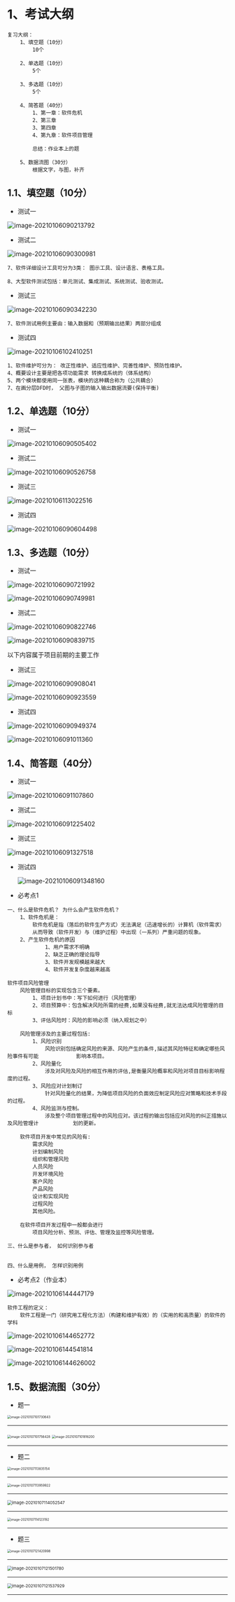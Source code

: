 # 1、考试大纲

~~~
复习大纲：
	1、填空题（10分）
		10个
		
    2、单选题（10分） 
    	5个	  
    	
    3、多选题（10分）
    	5个	  
    	
    4、简答题（40分） 
    	1、第一章：软件危机
    	2、第三章
    	3、第四章
    	4、第九章：软件项目管理
    	
    	总结：作业本上的题
    	
    5、数据流图（30分）
    	根据文字，与图，补齐
~~~

## 1.1、填空题（10分）

- 测试一

![image-20210106090213792](https://gitee.com/sheep-are-flying-in-the-sky/my-picture/raw/master/picture6/image-20210106090213792.png)

- 测试二

![image-20210106090300981](https://gitee.com/sheep-are-flying-in-the-sky/my-picture/raw/master/picture6/image-20210106090300981.png)

~~~
7、软件详细设计工具可分为3类： 图示工具、设计语言、表格工具。

8、大型软件测试包括：单元测试、集成测试、系统测试、验收测试。
~~~



- 测试三

![image-20210106090342230](https://gitee.com/sheep-are-flying-in-the-sky/my-picture/raw/master/picture6/image-20210106090342230.png)

~~~
7、软件测试用例主要由：输入数据和（预期输出结果）两部分组成
~~~

- 测试四

![image-20210106102410251](https://gitee.com/sheep-are-flying-in-the-sky/my-picture/raw/master/picture6/image-20210106102410251.png)



~~~
1、软件维护可分为： 改正性维护、适应性维护、完善性维护、预防性维护。
4、概要设计主要是把各项功能需求 转换成系统的（体系结构）
5、两个模块都使用同一张表，模块的这种耦合称为（公共耦合）
7、在画分层DFD时， 父图与子图的输入输出数据流要(保持平衡)
~~~



## 1.2、单选题（10分） 

- 测试一

![image-20210106090505402](https://gitee.com/sheep-are-flying-in-the-sky/my-picture/raw/master/picture6/image-20210106090505402.png)



- 测试二

![image-20210106090526758](https://gitee.com/sheep-are-flying-in-the-sky/my-picture/raw/master/picture6/image-20210106090526758.png)



- 测试三

![image-20210106113022516](https://gitee.com/sheep-are-flying-in-the-sky/my-picture/raw/master/picture6/image-20210106113022516.png)

- 测试四

![image-20210106090604498](https://gitee.com/sheep-are-flying-in-the-sky/my-picture/raw/master/picture6/image-20210106090604498.png)



## 1.3、多选题（10分）

- 测试一

![image-20210106090721992](https://gitee.com/sheep-are-flying-in-the-sky/my-picture/raw/master/picture6/image-20210106090721992.png)

![image-20210106090749981](https://gitee.com/sheep-are-flying-in-the-sky/my-picture/raw/master/picture6/image-20210106090749981.png)





- 测试二

![image-20210106090822746](https://gitee.com/sheep-are-flying-in-the-sky/my-picture/raw/master/picture6/image-20210106090822746.png)

![image-20210106090839715](https://gitee.com/sheep-are-flying-in-the-sky/my-picture/raw/master/picture6/image-20210106090839715.png)



以下内容属于项目前期的主要工作

- 测试三

![image-20210106090908041](https://gitee.com/sheep-are-flying-in-the-sky/my-picture/raw/master/picture6/image-20210106090908041.png)

![image-20210106090923559](https://gitee.com/sheep-are-flying-in-the-sky/my-picture/raw/master/picture6/image-20210106090923559.png)

- 测试四

![image-20210106090949374](https://gitee.com/sheep-are-flying-in-the-sky/my-picture/raw/master/picture6/image-20210106090949374.png)

![image-20210106091011360](https://gitee.com/sheep-are-flying-in-the-sky/my-picture/raw/master/picture6/image-20210106091011360.png)





## 1.4、简答题（40分）

- 测试一

![image-20210106091107860](https://gitee.com/sheep-are-flying-in-the-sky/my-picture/raw/master/picture6/image-20210106091107860.png)

- 测试二

![image-20210106091225402](https://gitee.com/sheep-are-flying-in-the-sky/my-picture/raw/master/picture6/image-20210106091225402.png)



- 测试三

![image-20210106091327518](https://gitee.com/sheep-are-flying-in-the-sky/my-picture/raw/master/picture6/image-20210106091327518.png)





- 测试四

  ![image-20210106091348160](https://gitee.com/sheep-are-flying-in-the-sky/my-picture/raw/master/picture6/image-20210106091348160.png)



- 必考点1

~~~
一、什么是软件危机？ 为什么会产生软件危机？
	1、软件危机是：
		软件危机是指（落后的软件生产方式）无法满足（迅速增长的）计算机（软件需求）
		从而导致（软件开发）与（维护过程）中出现（一系列）严重问题的现象。
	2、产生软件危机的原因
			1、用户需求不明确
			2、缺乏正确的理论指导
			3、软件开发规模越来越大
			4、软件开发复杂度越来越高
~~~

~~~
软件项目风险管理
	风险管理目标的实现包含三个要素。
		1、项目计划书中：写下如何进行（风险管理）
		2、项目预算中：包含解决风险所需的经费,如果没有经费,就无法达成风险管理的目标
		3、评估风险时：风险的影响必须（纳入规划之中）

	风险管理涉及的主要过程包括:
		1、风险识别
			风险识别包括确定风险的来源、风险产生的条件,描述其风险特征和确定哪些风险事件有可能			 影响本项目。
		2、风险量化
			涉及对风险及风险的相互作用的评估,是衡量风险概率和风险对项目目标影响程度的过程。
		3、风险应对计划制订
			针对风险量化的结果，为降低项目风险的负面效应制定风险应对策略和技术手段的过程。
		4、风险监测与控制。
			涉及整个项目管理过程中的风险应对。该过程的输出包括应对风险的纠正措施以及风险管理计			划的更新。
			
	软件项目开发中常见的风险有:
		需求风险
		计划编制风险
		组织和管理风险
		人员风险
		开发环境风险
		客户风险
		产品风险
		设计和实现风险
		过程风险
		其他风险。

	在软件项目开发过程中一般都会进行
		项目风险分析、预测、评估、管理及监控等风险管理。
~~~



~~~
三、什么是参与者， 如何识别参与者


四、什么是用例， 怎样识别用例
~~~



- 必考点2（作业本）

![image-20210106144447179](https://gitee.com/sheep-are-flying-in-the-sky/my-picture/raw/master/picture6/image-20210106144447179.png)

~~~
软件工程的定义：
	软件工程是一门（研究用工程化方法）（构建和维护有效）的（实用的和高质量）的软件的学科
~~~



![image-20210106144652772](https://gitee.com/sheep-are-flying-in-the-sky/my-picture/raw/master/picture6/image-20210106144652772.png)



![image-20210106144541814](https://gitee.com/sheep-are-flying-in-the-sky/my-picture/raw/master/picture6/image-20210106144541814.png)



![image-20210106144626002](https://gitee.com/sheep-are-flying-in-the-sky/my-picture/raw/master/picture6/image-20210106144626002.png)







## 1.5、数据流图（30分）

 

- 题一

<img src="https://gitee.com/sheep-are-flying-in-the-sky/my-picture/raw/master/picture6/image-20210107101730643.png" alt="image-20210107101730643" style="zoom:50%;" />

---

<img src="https://gitee.com/sheep-are-flying-in-the-sky/my-picture/raw/master/picture6/image-20210107101756428.png" alt="image-20210107101756428" style="zoom:50%;" />

<img src="https://gitee.com/sheep-are-flying-in-the-sky/my-picture/raw/master/picture6/image-20210107101816200.png" alt="image-20210107101816200" style="zoom: 50%;" />

---

- 题二

<img src="https://gitee.com/sheep-are-flying-in-the-sky/my-picture/raw/master/picture6/image-20210107113835154.png" alt="image-20210107113835154" style="zoom: 50%;" />

---

<img src="https://gitee.com/sheep-are-flying-in-the-sky/my-picture/raw/master/picture6/image-20210107113959922.png" alt="image-20210107113959922" style="zoom:50%;" />

---

<img src="https://gitee.com/sheep-are-flying-in-the-sky/my-picture/raw/master/picture6/image-20210107114052547.png" alt="image-20210107114052547" style="zoom: 67%;" />

---

<img src="https://gitee.com/sheep-are-flying-in-the-sky/my-picture/raw/master/picture6/image-20210107114123192.png" alt="image-20210107114123192" style="zoom:50%;" />

---

- 题三

<img src="https://gitee.com/sheep-are-flying-in-the-sky/my-picture/raw/master/picture6/image-20210107121420998.png" alt="image-20210107121420998" style="zoom: 50%;" />

---

<img src="https://gitee.com/sheep-are-flying-in-the-sky/my-picture/raw/master/picture6/image-20210107121501780.png" alt="image-20210107121501780" style="zoom:67%;" />

---

<img src="https://gitee.com/sheep-are-flying-in-the-sky/my-picture/raw/master/picture6/image-20210107121537929.png" alt="image-20210107121537929" style="zoom: 67%;" />

---